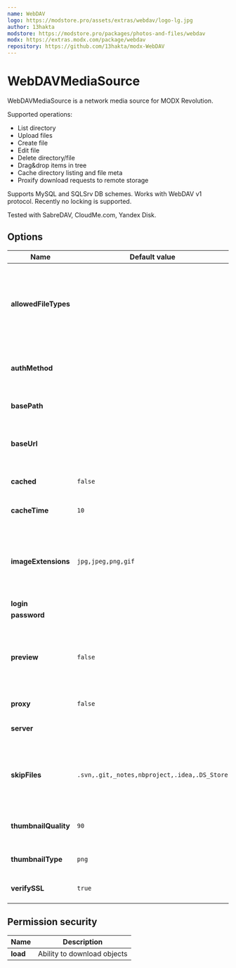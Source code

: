 ```yaml
---
name: WebDAV
logo: https://modstore.pro/assets/extras/webdav/logo-lg.jpg
author: 13hakta
modstore: https://modstore.pro/packages/photos-and-files/webdav
modx: https://extras.modx.com/package/webdav
repository: https://github.com/13hakta/modx-WebDAV
---
```

# WebDAVMediaSource

WebDAVMediaSource is a network media source for MODX Revolution.

Supported operations:

- List directory
- Upload files
- Create file
- Edit file
- Delete directory/file
- Drag&drop items in tree
- Cache directory listing and file meta
- Proxify download requests to remote storage

Supports MySQL and SQLSrv DB schemes. Works with WebDAV v1 protocol. Recently no locking is supported.

Tested with SabreDAV, CloudMe.com, Yandex Disk.

## Options

| Name                 | Default value                                | Description                                                                                                                                                  |
|----------------------|----------------------------------------------|--------------------------------------------------------------------------------------------------------------------------------------------------------------|
| **allowedFileTypes** |                                              | If set, will restrict the files shown to only the specified extensions. Please specify in a comma-separated list, without the dots preceding the extensions. |
| **authMethod**       |                                              | Authorization method: basic or digest. Select method supported on a server.                                                                                  |
| **basePath**         |                                              | The file path to point the Source to.                                                                                                                        |
| **baseUrl**          |                                              | The URL that this source can be accessed from. Ignored if proxified.                                                                                         |
| **cached**           | `false`                                      | Cache directory listing and file meta.                                                                                                                       |
| **cacheTime**        | `10`                                         | Hold cached data for period in minutes.                                                                                                                      |
| **imageExtensions**  | `jpg,jpeg,png,gif`                           | A comma-separated list of file extensions to use as images. MODX will attempt to make thumbnails of files with these extensions.                             |
| **login**            |                                              | Login name                                                                                                                                                   |
| **password**         |                                              | Password                                                                                                                                                     |
| **preview**          | `false`                                      | Generate thumbnails for images. May heavily load network traffic as it needs to get whole remote file. Enable with care.                                     |
| **proxy**            | `false`                                      | Proxify download requests                                                                                                                                    |
| **server**           |                                              | Server address. Specify as: http[s]://host[:port]                                                                                                            |
| **skipFiles**        | `.svn,.git,_notes,nbproject,.idea,.DS_Store` | A comma-separated list. MODX will skip over and hide files and folders that match any of these.                                                              |
| **thumbnailQuality** | `90`                                         | The quality of the rendered thumbnails, in a scale from 0-100.                                                                                               |
| **thumbnailType**    | `png`                                        | The image type to render thumbnails as.                                                                                                                      |
| **verifySSL**        | `true`                                       | Check host and peer for SSL certificate                                                                                                                      |

## Permission security

| Name     | Description                 |
|----------|-----------------------------|
| **load** | Ability to download objects |
